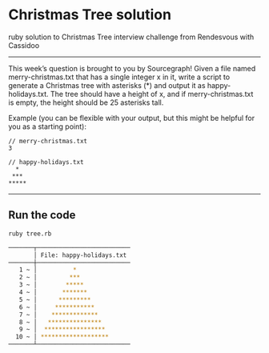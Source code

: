 # Christmas Tree solution
ruby solution to Christmas Tree interview challenge from Rendesvous with Cassidoo

____
This week’s question is brought to you by Sourcegraph!
Given a file named merry-christmas.txt that has a single integer x in it, write a script to generate a Christmas tree with asterisks (*) and output it as happy-holidays.txt. The tree should have a height of x, and if merry-christmas.txt is empty, the height should be 25 asterisks tall. 

Example (you can be flexible with your output, but this might be helpful for you as a starting point): 

```
// merry-christmas.txt
3

// happy-holidays.txt
  *
 ***
*****
```
____
## Run the code
`ruby tree.rb`

```bash
───────┬──────────────────────────
       │ File: happy-holidays.txt
───────┼──────────────────────────
   1 ~ │          *
   2 ~ │         ***
   3 ~ │        *****
   4 ~ │       *******
   5 ~ │      *********
   6 ~ │     ***********
   7 ~ │    *************
   8 ~ │   ***************
   9 ~ │  *****************
  10 ~ │ *******************
───────┴──────────────────────────
```
